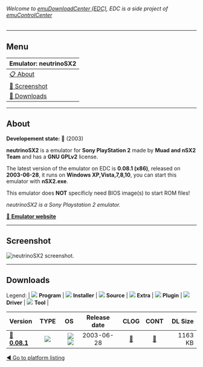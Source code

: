 ###### Welcome to [emuDownloadCenter (EDC)](https://github.com/PhoenixInteractiveNL/emuDownloadCenter/wiki/), EDC is a side project of [emuControlCenter](https://github.com/PhoenixInteractiveNL/emuControlCenter/wiki/)
***
## Menu
| **Emulator: neutrinoSX2** |
|:---------|
| [:clipboard: About](#about) |
| [:sunrise: Screenshot](#screenshot) |
| [:floppy_disk: Downloads](#downloads) |
***
## About
**Developement state:** :red_circle: (2003)

**neutrinoSX2** is a emulator for **Sony PlayStation 2** made by **Muad and nSX2 Team** and has a **GNU GPLv2** license.

The latest version of the emulator on EDC is **0.08.1 (x86)**, released on **2003-06-28**, it runs on **Windows XP,Vista,7,8,10**, you can start this emulator with **nSX2.exe**.

This emulator does **NOT** specificly need BIOS image(s) to start ROM files!

_neutrinoSX2 is a Sony Playstation 2 emulator._

[:link: **Emulator website**](http://nsx2.emulation64.com/about.html)
***
## Screenshot
![](https://raw.githubusercontent.com/PhoenixInteractiveNL/emuDownloadCenter/master/hooks/neutrinosx2/emulator_screen_01.jpg "neutrinoSX2 screenshot.")
***
## Downloads
Legend: | 
![](https://raw.githubusercontent.com/wiki/PhoenixInteractiveNL/emuDownloadCenter/images_misc/icon_program_24.png) **Program** | 
![](https://raw.githubusercontent.com/wiki/PhoenixInteractiveNL/emuDownloadCenter/images_misc/icon_installer_24.png) **Installer** | 
![](https://raw.githubusercontent.com/wiki/PhoenixInteractiveNL/emuDownloadCenter/images_misc/icon_source_code_24.png) **Source** | 
![](https://raw.githubusercontent.com/wiki/PhoenixInteractiveNL/emuDownloadCenter/images_misc/icon_extra_24.png) **Extra** | 
![](https://raw.githubusercontent.com/wiki/PhoenixInteractiveNL/emuDownloadCenter/images_misc/icon_plugin_24.png) **Plugin** | 
![](https://raw.githubusercontent.com/wiki/PhoenixInteractiveNL/emuDownloadCenter/images_misc/icon_driver_24.png) **Driver** | 
![](https://raw.githubusercontent.com/wiki/PhoenixInteractiveNL/emuDownloadCenter/images_misc/icon_tool_24.png) **Tool** | 
 
| Version | TYPE | OS | Release date | CLOG | CONT | DL Size |
|:--------|:----:|---:|:------------:|:----:|:----:|--------:|
| [:floppy_disk: **0.08.1**](https://github.com/PhoenixInteractiveNL/edc-repo0005/raw/master/neutrinosx2/0.08.1.7z) | ![](https://raw.githubusercontent.com/wiki/PhoenixInteractiveNL/emuDownloadCenter/images_misc/icon_program_24.png) | ![](https://raw.githubusercontent.com/wiki/PhoenixInteractiveNL/emuDownloadCenter/images_misc/logo_windows_24.png)![](https://raw.githubusercontent.com/wiki/PhoenixInteractiveNL/emuDownloadCenter/images_misc/icon_32-bit_24.png) | 2003-06-28 | [:page_facing_up:](https://github.com/PhoenixInteractiveNL/edc-repo0005/blob/master/neutrinosx2/0.08.1_changelog.txt) | [:mag_right:](https://github.com/PhoenixInteractiveNL/edc-repo0005/blob/master/neutrinosx2/0.08.1_contents.txt) | 1163 KB |

[:arrow_backward: Go to platform listing](https://github.com/PhoenixInteractiveNL/emuDownloadCenter/wiki/EDC-Platform-List)
